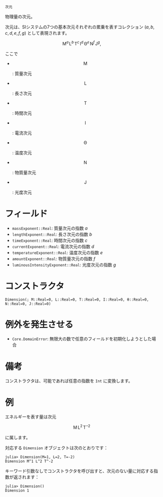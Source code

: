 ```
次元
```

物理量の次元。

次元は、SIシステムの7つの基本次元それぞれの累乗を表すコレクション $(a, b, c, d, e, f, g)$ として表現されます。

$$
\mathrm{M}^a \, \mathrm{L}^b \, \mathrm{T}^c \, \mathrm{I}^d \, \mathrm{\Theta}^e \, \mathrm{N}^f \, \mathrm{J}^g,
$$

ここで

  * $$
    \mathrm{M}
    $$

    : 質量次元
  * $$
    \mathrm{L}
    $$

    : 長さ次元
  * $$
    \mathrm{T}
    $$

    : 時間次元
  * $$
    \mathrm{I}
    $$

    : 電流次元
  * $$
    \mathrm{\Theta}
    $$

    : 温度次元
  * $$
    \mathrm{N}
    $$

    : 物質量次元
  * $$
    \mathrm{J}
    $$

    : 光度次元

# フィールド

  * `massExponent::Real`: 質量次元の指数 $a$
  * `lengthExponent::Real`: 長さ次元の指数 $b$
  * `timeExponent::Real`: 時間次元の指数 $c$
  * `currentExponent::Real`: 電流次元の指数 $d$
  * `temperatureExponent::Real`: 温度次元の指数 $e$
  * `amountExponent::Real`: 物質量次元の指数 $f$
  * `luminousIntensityExponent::Real`: 光度次元の指数 $g$

# コンストラクタ

```
Dimension(; M::Real=0, L::Real=0, T::Real=0, I::Real=0, θ::Real=0, N::Real=0, J::Real=0)
```

# 例外を発生させる

  * `Core.DomainError`: 無限大の数で任意のフィールドを初期化しようとした場合

# 備考

コンストラクタは、可能であれば任意の指数を `Int` に変換します。

# 例

エネルギーを表す量は次元

$$
 \mathrm{M} \, \mathrm{L}^{2} \, \mathrm{T}^{-2}
$$

に属します。

対応する `Dimension` オブジェクトは次のとおりです：

```jldoctest
julia> Dimension(M=1, L=2, T=-2)
Dimension M^1 L^2 T^-2
```

キーワード引数なしでコンストラクタを呼び出すと、次元のない量に対応する指数が返されます：

```jldoctest
julia> Dimension()
Dimension 1
```
